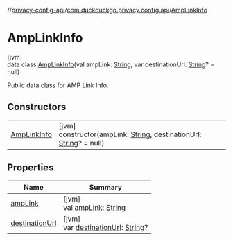 //[privacy-config-api](../../../index.md)/[com.duckduckgo.privacy.config.api](../index.md)/[AmpLinkInfo](index.md)

# AmpLinkInfo

[jvm]\
data class [AmpLinkInfo](index.md)(val ampLink: [String](https://kotlinlang.org/api/latest/jvm/stdlib/kotlin/-string/index.html), var destinationUrl: [String](https://kotlinlang.org/api/latest/jvm/stdlib/kotlin/-string/index.html)? = null)

Public data class for AMP Link Info.

## Constructors

| | |
|---|---|
| [AmpLinkInfo](-amp-link-info.md) | [jvm]<br>constructor(ampLink: [String](https://kotlinlang.org/api/latest/jvm/stdlib/kotlin/-string/index.html), destinationUrl: [String](https://kotlinlang.org/api/latest/jvm/stdlib/kotlin/-string/index.html)? = null) |

## Properties

| Name | Summary |
|---|---|
| [ampLink](amp-link.md) | [jvm]<br>val [ampLink](amp-link.md): [String](https://kotlinlang.org/api/latest/jvm/stdlib/kotlin/-string/index.html) |
| [destinationUrl](destination-url.md) | [jvm]<br>var [destinationUrl](destination-url.md): [String](https://kotlinlang.org/api/latest/jvm/stdlib/kotlin/-string/index.html)? |
